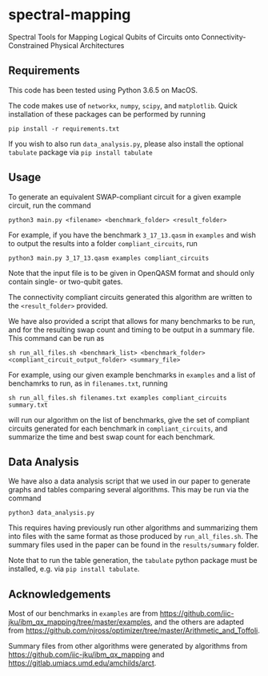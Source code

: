 # spectral-mapping
Spectral Tools for Mapping Logical Qubits of Circuits onto Connectivity-Constrained Physical Architectures

## Requirements
This code has been tested using Python 3.6.5 on MacOS.

The code makes use of `networkx`, `numpy`, `scipy`, and `matplotlib`. Quick installation of these packages can be performed by running

```pip install -r requirements.txt```

If you wish to also run `data_analysis.py`, please also install the optional `tabulate` package via
```pip install tabulate```

## Usage
To generate an equivalent SWAP-compliant circuit for a given example circuit, run the command
```
python3 main.py <filename> <benchmark_folder> <result_folder>
```
For example, if you have the benchmark `3_17_13.qasm` in `examples` and wish to output the results into a folder `compliant_circuits`, run
```
python3 main.py 3_17_13.qasm examples compliant_circuits
```

Note that the input file is to be given in OpenQASM format and should only contain single- or two-qubit gates. 

The connectivity compliant circuits generated this algorithm are written to the `<result_folder>` provided. 

We have also provided a script that allows for many benchmarks to be run, and for the resulting swap count and timing to be output in a summary file. This command can be run as
```
sh run_all_files.sh <benchmark_list> <benchmark_folder> <compliant_circuit_output_folder> <summary_file>
```
For example, using our given example benchmarks in `examples` and a list of benchamrks to run, as in `filenames.txt`, running
```
sh run_all_files.sh filenames.txt examples compliant_circuits summary.txt
```
will run our algorithm on the list of benchmarks, give the set of compliant circuits generated for each benchmark in `compliant_circuits`, and summarize the time and best swap count for each benchmark.

## Data Analysis
We have also a data analysis script that we used in our paper to generate graphs and tables comparing several algorithms. This may be run via the command
```
python3 data_analysis.py
```

This requires having previously run other algorithms and summarizing them into files with the same format as those produced by `run_all_files.sh`. The summary files used in the paper can be found in the `results/summary` folder. 

Note that to run the table generation, the `tabulate` python package must be installed, e.g. via `pip install tabulate`.

## Acknowledgements
Most of our benchmarks in `examples` are from https://github.com/iic-jku/ibm_qx_mapping/tree/master/examples, and the others are adapted from https://github.com/njross/optimizer/tree/master/Arithmetic_and_Toffoli.

Summary files from other algorithms were generated by algorithms from https://github.com/iic-jku/ibm_qx_mapping and https://gitlab.umiacs.umd.edu/amchilds/arct. 
